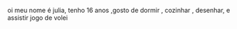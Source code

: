 oi meu nome é julia, tenho 16 anos ,gosto de dormir , cozinhar , desenhar, e assistir jogo de volei
